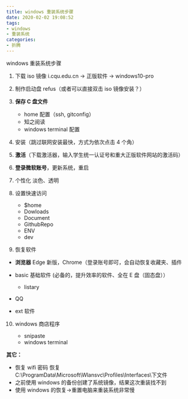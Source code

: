 ```yaml
---
title: windows 重装系统步骤
date: 2020-02-02 19:08:52
tags:
- windows
- 重装系统
categories:
- 折腾
---
```


windows 重装系统步骤
<!-- more -->

1. 下载 iso 镜像 i.cqu.edu.cn -> 正版软件 -> windows10-pro

2. 制作启动盘 refus（或者可以直接双击 iso 镜像安装？）

3. **保存 C 盘文件**
   
   - home 配置（ssh, gitconfig）
   - 知之阅读
   - windows terminal 配置
4. 安装（跳过联网安装最快，方式为依次点击 4 个角）

8. **激活**（下载激活器，输入学生统一认证号和重大正版软件网站的激活码）

9. **登录微软账号**，更新系统，重启

7. 个性化
   淡色、透明

8. 设置快速访问

   - $home
   - Dowloads
   - Document
   - GithubRepo
   - ENV
   - dev

9. 恢复软件
   
- **浏览器**		Edge 新版，Chrome（登录账号即可，会自动恢复收藏夹、插件
   
- basic 基础软件 (必备的，提升效率的软件、全在 E 盘（固态盘））
   
   - listary
- QQ
   
- ext 软件
   
10. windows 商店程序

    - snipaste
    - windows terminal

**其它：**

- 恢复 wifi 密码	恢复 C:\ProgramData\Microsoft\Wlansvc\Profiles\Interfaces\下文件
- 之前使用 windows 的备份创建了系统镜像，结果这次重装找不到
- 使用 windows 的恢复->重置电脑来重装系统非常慢